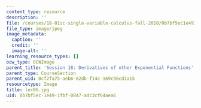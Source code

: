 ```yaml
---
content_type: resource
description: ''
file: /courses/18-01sc-single-variable-calculus-fall-2010/0b7bf5ec1e491fbf0847adc3cf64aea6_lec06.jpg
file_type: image/jpeg
image_metadata:
  caption: ''
  credit: ''
  image-alt: ''
learning_resource_types: []
ocw_type: OCWImage
parent_title: 'Session 18: Derivatives of other Exponential Functions'
parent_type: CourseSection
parent_uid: 0cf2fa75-aeb6-82db-f14c-169c98cd1a15
resourcetype: Image
title: lec06.jpg
uid: 0b7bf5ec-1e49-1fbf-0847-adc3cf64aea6
---
```

